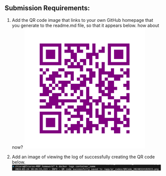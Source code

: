 ## Submission Requirements:

1. Add the QR code image that links to your own GitHub homepage that you generate to the readme.md file, so that it appears below.
how about now?
![](qr_codes/QRCode_20240324182518.png)

2.  Add an image of viewing the log of successfully creating the QR code below.
![](log.png)

